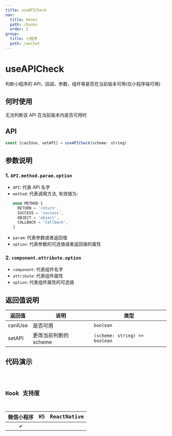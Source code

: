 ```yaml
---
title: useAPICheck
nav:
  title: Hooks
  path: /hooks
  order: 2
group:
  title: 小程序
  path: /wechat
---
```


# useAPICheck

判断小程序的 API，回调，参数，组件等是否在当前版本可用(仅小程序端可用)

## 何时使用

无法判断该 API 在当前版本内是否可用时

## API

```jsx | pure
const [canIUse, setAPI] = useAPICheck(scheme: string)
```

## 参数说明

### 1. `API.method.param.option`

- `API`: 代表 API 名字
- `method`: 代表调用方法, 有效值为:
  ```typescript | pure
  enum METHOD {
    RETURN = 'return',
    SUCCESS = 'success',
    OBJECT = 'object',
    CALLBACK = 'callback',
  }
  ```
- `param`: 代表参数或者返回值
- `option`: 代表参数的可选值或者返回值的属性

### 2. `component.attribute.option`

- `component`: 代表组件名字
- `attribute`: 代表组件属性
- `option`: 代表组件属性的可选值

## 返回值说明

| 返回值  | 说明                  | 类型                          |
| ------- | --------------------- | ----------------------------- |
| canIUse | 是否可用              | `boolean`                     |
| setAPI  | 更改当前判断的 scheme | `(scheme: string) => boolean` |

## 代码演示

<code src="useAPICheck/index" group="wechat" />

## Hook 支持度

| 微信小程序 | H5  | ReactNative |
| :--------: | :-: | :---------: |
|     ✔️     |     |             |
